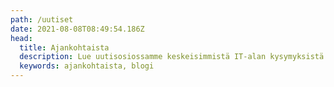 ```yaml
---
path: /uutiset
date: 2021-08-08T08:49:54.186Z
head:
  title: Ajankohtaista
  description: Lue uutisosiossamme keskeisimmistä IT-alan kysymyksistä ja TDP:n arjesta.
  keywords: ajankohtaista, blogi
---
```

<LatestPosts maxNumberOfPosts="999" title="TDP:ssä tapahtuu"/>